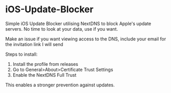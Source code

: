 # iOS-Update-Blocker
Simple iOS Update Blocker utilising NextDNS to block Apple's update servers. No time to look at your data, use if you want.

Make an issue if you want viewing access to the DNS, include your email for the invitation link I will send

Steps to install:
1. Install the profile from releases
2. Go to General>About>Certificate Trust Settings
3. Enable the NextDNS Full Trust

This enables a stronger prevention against updates.
